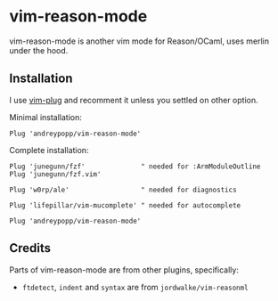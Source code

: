 # vim-reason-mode

vim-reason-mode is another vim mode for Reason/OCaml, uses merlin under the
hood.

## Installation

I use [vim-plug][] and recomment it unless you settled on other option.

Minimal installation:

    Plug 'andreypopp/vim-reason-mode'

Complete installation:

    Plug 'junegunn/fzf'              " needed for :ArmModuleOutline
    Plug 'junegunn/fzf.vim'

    Plug 'w0rp/ale'                  " needed for diagnostics

    Plug 'lifepillar/vim-mucomplete' " needed for autocomplete

    Plug 'andreypopp/vim-reason-mode'

[vim-plug]: https://github.com/junegunn/vim-plug

## Credits

Parts of vim-reason-mode are from other plugins, specifically:

- `ftdetect`, `indent` and `syntax` are from `jordwalke/vim-reasonml`
